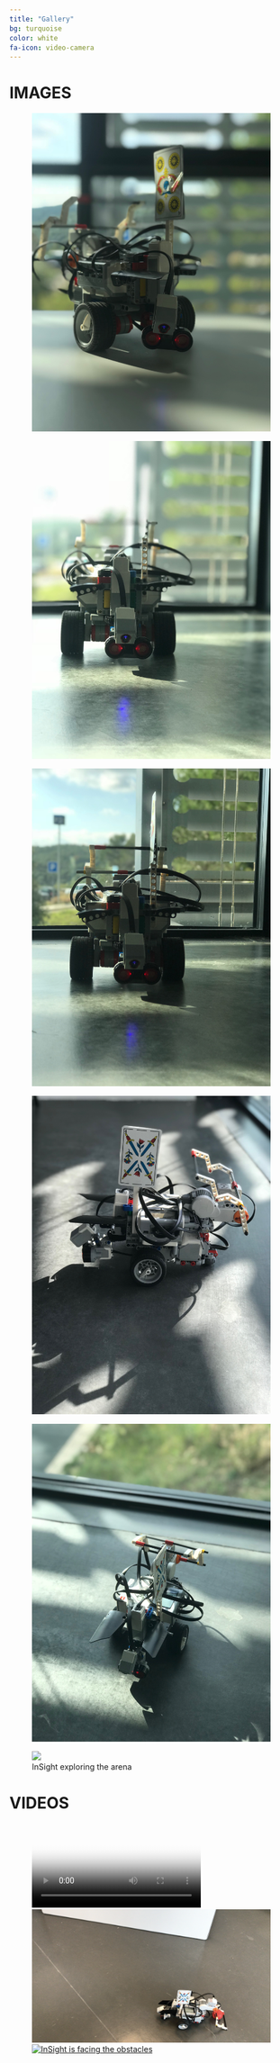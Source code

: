 ```yaml
---
title: "Gallery"
bg: turquoise
color: white
fa-icon: video-camera
---
```



# IMAGES

<figure class="InSightPhoto">
<img src="img/IMG_4099.jpg" />
</figure>

<figure class="InSightPhoto">
<img src="img/IMG_4103.jpg" />
</figure>

<figure class="InSightPhoto">
<img src="img/IMG_4104.jpg" />
</figure>

<figure class="InSightPhoto">
<img src="img/IMG_4106.jpg" />
</figure>

<figure class="InSightPhoto">
<img src="img/IMG_4107.jpg" />
</figure>

<figure class="InSightPhoto">
<img src="img/IMG_4112.png" />
<figcaption>InSight exploring the arena</figcaption>
</figure>

# VIDEOS

<figure id="video_player">
	<div id="video_container">
		<video controls poster="vid-glacier.jpg">
			<source src="video/img_4109.mp4" type="video/mp4">
		</video>
	</div>
	<figcaption>
		<a href="video/img_4109.mp4" class="currentvid">
			<img src="img/img_4109.png" alt="InSight is releasing an obstacle">
		</a>
		<a href="video/img_4110.mp4">
    <img src="img/IMG_4112.png" alt="InSight is facing the obstacles">
		</a>
	</figcaption>
</figure>
